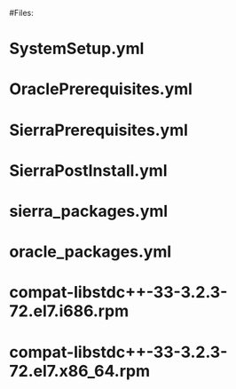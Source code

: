 #Files:

# SystemSetup.yml
# OraclePrerequisites.yml
# SierraPrerequisites.yml
# SierraPostInstall.yml

# sierra_packages.yml
# oracle_packages.yml
# compat-libstdc++-33-3.2.3-72.el7.i686.rpm
# compat-libstdc++-33-3.2.3-72.el7.x86_64.rpm
